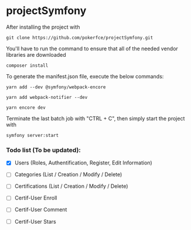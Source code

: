 # projectSymfony


After installing the project with

```
git clone https://github.com/pokerfce/projectSymfony.git
```

You'll have to run the command to ensure that all of the needed vendor libraries are downloaded

```
composer install 
```

To generate the manifest.json file, execute the below commands:

```
yarn add --dev @symfony/webpack-encore

yarn add webpack-notifier --dev

yarn encore dev
```

Terminate the last batch job with "CTRL + C", then simply start the project with

```
symfony server:start
```

### Todo list (To be updated): 

- [X] Users (Roles, Authentification, Register, Edit Information)
- [ ] Categories (List / Creation / Modify / Delete)
- [ ] Certifications (List / Creation / Modify / Delete)

- [ ] Certif-User Enroll
- [ ] Certif-User Comment
- [ ] Certif-User Stars

